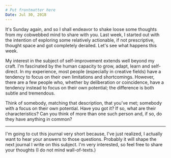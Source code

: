 ```yaml
---
# Put frontmatter here
Date: Jul 30, 2018
---
```

It's Sunday again, and so I shall endeavor to shake loose some thoughts from my cobwebbed mind to share with you. Last week, I started out with the intention of exploring some relatively actionable, if not prescriptive, thought space and got completely derailed. Let's see what happens this week.  

My interest in the subject of self-improvement extends well beyond my craft. I'm fascinated by the human capacity to grow, adapt, learn and self-direct. In my experience, most people (especially in creative fields) have a tendency to focus on their own limitations and shortcomings. However, there are a few people who, whether by deliberation or coincidence, have a tendency instead to focus on their own potential; the difference is both subtle and tremendous.  

Think of somebody, matching that description, that you've met; somebody with a focus on their own potential. Have you got it? If so, what are their characteristics? Can you think of more than one such person and, if so, do they have anything in common?  

---  

I'm going to cut this journal very short because, I've just realized, I actually want to hear your answers to those questions. Probably it will shape the next journal I write on this subject. I'm very interested, so feel free to share your thoughts (I do not mind wall-of-texts.)